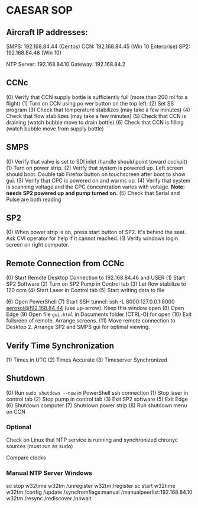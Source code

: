 # CAESAR SOP

## Aircraft IP addresses: 
SMPS: 192.168.84.44 (Centos)
CCN: 192.168.84.45 (Win 10 Enterprise)
SP2: 192.168.84.46 (Win 10)

NTP Server: 192.168.84.10
Gateway: 192.168.84.2

## CCNc
(0) Verify that CCN supply bottle is sufficiently full (more than 200 ml for a flight)
(1) Turn on CCN using po wer button on the top left.
(2) Set SS program
(3) Check that temperature stabilizes (may take a few minutes)
(4) Check that flow stabilizes (may take a few minutes)
(5) Check that CCN is draining (watch bubble move to drain bottle)
(6) Check that CCN is filling (watch bubble move from supply bottle)

## SMPS
(0) Verify that valve is set to SDI inlet (handle should point toward cockpit)
(1) Turn on power strip.
(2) Verify that system is powered up. Left screen should boot. Double tab Firefox button on touchscreen after boot to show gui.
(3) Verify that CPC is powered on and warms up.
(4) Verify that system is scanning voltage and the CPC concentration varies with voltage. **Note: needs SP2 powered up and pump turned on.**
(5) Check that Serial and Pulse are both reading

## SP2
(0) When power strip is on, press start button of SP2. It's behind the seat. Ask CVI operator for help if it cannot reached.
(1) Verify windows login screen on right computer.


## Remote Connection from CCNc
(0) Start Remote Desktop Connection to 192.168.84.46 and USER
(1) Start SP2 Software
(2) Turn on SP2 Pump in Control tab
(3) Let flow stabilize to 120 ccm
(4) Start Laser in Control tab
(5) Start writing data to file

(6) Open PowerShell
(7) Start SSH tunnel: ssh -L 8000:127.0.0.1:8000 aerosol@192.168.84.44 (use up-arrow). Keep this window open
(8) Open Edge
(9) Open file `gui.html` in Documents folder (CTRL-O) for open
(10) Exit fullsreen of remote. Arrange screens. 
(11) Move remote connection to Desktop 2. Arrange SP2 and SMPS gui for optimal viewing. 

## Verify Time Synchronization
(1) Times in UTC
(2) Times Accurate
(3) Timeserver Synchronized

## Shutdown
(0) Run `sudo shutdown --now` in PowerShell ssh connection 
(1) Stop laser in control tab
(2) Stop pump in control tab
(3) Exit SP2 software
(5) Exit Edge
(6) Shutdown computer
(7) Shutdown power strip
(8) Run shutdown menu on CCN

### Optional
Check on Linux that NTP service is running and synchronized
chronyc sources (must run as sudo)

Compare clocks

### Manual NTP Server Windows
sc stop w32time
w32tm /unregister
w32tm /register
sc start w32time
w32tm /config /update /syncfromflags:manual /manualpeerlist:192.168.84.10
w32tm /resync /rediscover /nowait

